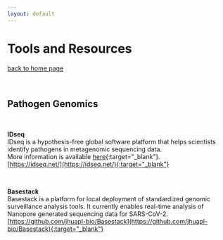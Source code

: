```yaml
---
layout: default
---
```


# Tools and Resources

[back to home page](./)

<div class="paragraph"><p><br>
</p></div>

## Pathogen Genomics

<div class="paragraph"><p><br>
</p></div>

**IDseq** <br>
IDseq is a hypothesis-free global software platform that helps scientists identify pathogens in metagenomic sequencing data. <br>
More information is available [here](https://discoveridseq.com/vr){:target="_blank"}. <br>
[https://idseq.net/](https://idseq.net/){:target="_blank"}

<div class="paragraph"><p><br>
</p></div>

**Basestack** <br>
Basestack is a platform for local deployment of standardized genomic surveillance analysis tools. It currently enables real-time analysis of Nanopore generated sequencing data for SARS-CoV-2. <br>
[https://github.com/jhuapl-bio/Basestack](https://github.com/jhuapl-bio/Basestack){:target="_blank"}

